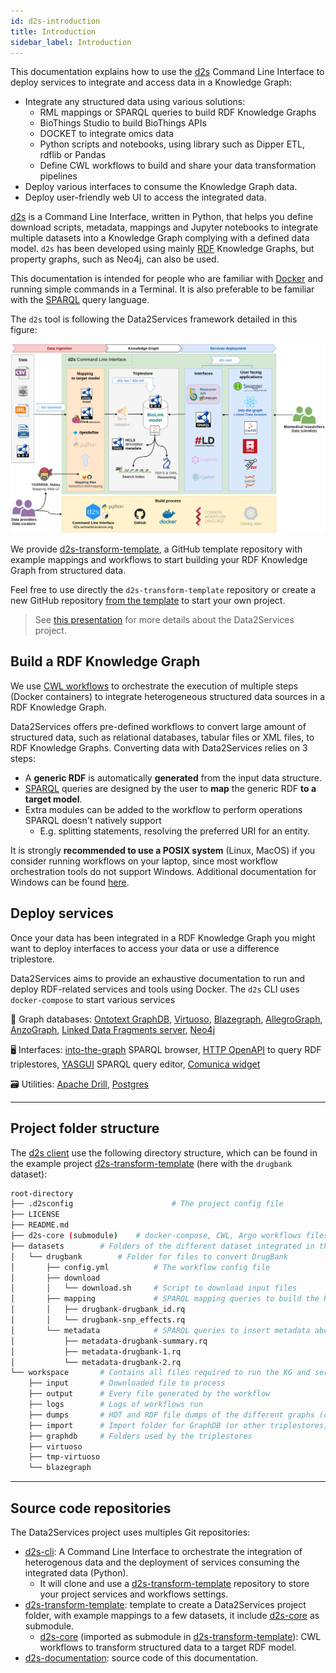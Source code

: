 ```yaml
---
id: d2s-introduction
title: Introduction
sidebar_label: Introduction
---
```


This documentation explains how to use the [d2s](https://pypi.org/project/d2s/) Command Line Interface to deploy services to integrate and access data in a Knowledge Graph:

* Integrate any structured data using various solutions:
  * RML mappings or SPARQL queries to build RDF Knowledge Graphs
  * BioThings Studio to build BioThings APIs
  * DOCKET to integrate omics data
  * Python scripts and notebooks, using library such as Dipper ETL, rdflib or Pandas
  * Define CWL workflows to build and share your data transformation pipelines
* Deploy various interfaces to consume the Knowledge Graph data.
* Deploy user-friendly web UI to access the integrated data.

[d2s](https://pypi.org/project/d2s/) is a Command Line Interface, written in Python, that helps you define download scripts, metadata, mappings and Jupyter notebooks to integrate multiple datasets into a Knowledge Graph complying with a defined data model. `d2s` has been developed using mainly [RDF](https://www.w3.org/RDF/) Knowledge Graphs, but property graphs, such as Neo4j, can also be used. 

This documentation is intended for people who are familiar with [Docker](https://www.docker.com/) and running simple commands in a Terminal. It is also preferable to be familiar with the [SPARQL](https://www.w3.org/TR/sparql11-query/) query language.

The `d2s` tool is following the Data2Services framework detailed in this figure:

<img src="/img/d2s-architecture.png" alt="Data2Services infrastructure" style="max-width: 100%; max-height: 100%;" />

We provide [d2s-transform-template](https://github.com/MaastrichtU-IDS/d2s-transform-template/), a GitHub template repository with example mappings and workflows to start building your RDF Knowledge Graph from structured data. 

Feel free to use directly the `d2s-transform-template` repository or create a new GitHub repository [from the template](https://github.com/MaastrichtU-IDS/d2s-transform-template/) to start your own project.

> See [this presentation](/resources/2020-03-16-data2services-ncats_translator_presentation.pdf) for more details about the Data2Services project.

## Build a RDF Knowledge Graph

We use [CWL workflows](https://www.commonwl.org/) to orchestrate the execution of multiple steps (Docker containers) to integrate heterogeneous structured data sources in a RDF Knowledge Graph.

Data2Services offers pre-defined workflows to convert large amount of structured data, such as relational databases, tabular files or XML files, to RDF Knowledge Graphs. Converting data with Data2Services relies on 3 steps:

* A **generic RDF** is automatically **generated** from the input data structure.
* [SPARQL](https://www.w3.org/TR/sparql11-query/) queries are designed by the user to **map** the generic RDF **to a target model**. 
* Extra modules can be added to the workflow to perform operations SPARQL doesn't natively support 
  * E.g. splitting statements, resolving the preferred URI for an entity.

It is strongly **recommended to use a POSIX system** (Linux, MacOS) if you consider running workflows on your laptop, since most workflow orchestration tools do not support Windows. Additional documentation for Windows can be found [here](/docs/install-windows).

## Deploy services

Once your data has been integrated in a RDF Knowledge Graph you might want to deploy interfaces to access your data or use a difference triplestore.

Data2Services aims to provide an exhaustive documentation to run and deploy RDF-related services and tools using Docker. The `d2s` CLI uses `docker-compose` to start various services

🔗 Graph databases: [Ontotext GraphDB](/docs/services-graph-databases#graphdb), [Virtuoso](/docs/services-graph-databases#virtuoso), [Blazegraph](/docs/services-graph-databases#blazegraph), [AllegroGraph](/docs/services-graph-databases#allegrograph), [AnzoGraph](/docs/services-graph-databases#anzograph), [Linked Data Fragments server](/docs/services-graph-databases#linked-data-fragments-server), [Neo4j](/docs/services-graph-databases#neo4j)

🖥️ Interfaces: [into-the-graph](/docs/services-webui#into-the-graph) SPARQL browser, [HTTP OpenAPI](/docs/services-interfaces#d2s-api) to query RDF triplestores, [YASGUI](/docs/services-webui#yasgui) SPARQL query editor, [Comunica widget](/docs/services-webui#comunica-widget)

🗃️ Utilities: [Apache Drill](/docs/services-utilities#apache-drill), [Postgres](/docs/guide-postgres)

---

## Project folder structure

The [d2s client](https://pypi.org/manage/project/d2s/releases/) use the following directory structure, which can be found in the example project [d2s-transform-template](https://github.com/MaastrichtU-IDS/d2s-transform-template) (here with the `drugbank` dataset):

```bash
root-directory
├── .d2sconfig						# The project config file
├── LICENSE
├── README.md
├── d2s-core (submodule)	# docker-compose, CWL, Argo workflows files
├── datasets		# Folders of the different dataset integrated in the KG 
│   └── drugbank		# Folder for files to convert DrugBank
│       ├── config.yml			# The workflow config file
│       ├── download
│       │   └── download.sh		# Script to download input files
│       ├── mapping				# SPARQL mapping queries to build the KG 
│       │   ├── drugbank-drugbank_id.rq
│       │   └── drugbank-snp_effects.rq
│       └── metadata			# SPARQL queries to insert metadata about the dataset 
│           ├── metadata-drugbank-summary.rq
│           ├── metadata-drugbank-1.rq
│           └── metadata-drugbank-2.rq
└── workspace		# Contains all files required to run the KG and services
    ├── input		# Downloaded file to process
    ├── output		# Every file generated by the workflow
    ├── logs		# Logs of workflows run 
    ├── dumps		# HDT and RDF file dumps of the different graphs (datasets)
    ├── import      # Import folder for GraphDB (or other triplestores)
    ├── graphdb     # Folders used by the triplestores
    ├── virtuoso
    ├── tmp-virtuoso
    └── blazegraph
```

---

## Source code repositories

The Data2Services project uses multiples Git repositories:

* [d2s-cli](https://github.com/MaastrichtU-IDS/d2s-cli): A Command Line Interface to orchestrate the integration of heterogenous  data and the deployment of services consuming the integrated data (Python).
  * It will clone and use a [d2s-transform-template](https://github.com/MaastrichtU-IDS/d2s-transform-template) repository to store your project services and workflows settings.
* [d2s-transform-template](https://github.com/MaastrichtU-IDS/d2s-transform-template): template to create a Data2Services project folder, with example mappings to a few datasets, it include [d2s-core](https://github.com/MaastrichtU-IDS/d2s-core) as submodule.
  * [d2s-core](https://github.com/MaastrichtU-IDS/d2s-core) (imported as submodule in [d2s-transform-template](https://github.com/MaastrichtU-IDS/d2s-transform-template)): CWL workflows to transform structured data to a target RDF model.
* [d2s-documentation](https://github.com/MaastrichtU-IDS/d2s-documentation): source code of this documentation.
